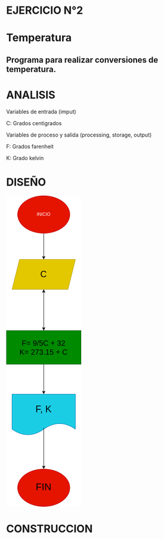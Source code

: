 # EJERCICIO N°2

# Temperatura

## Programa para realizar conversiones de temperatura.

# ANALISIS

Variables de entrada (imput)

C: Grados centigrados

Variables de proceso y salida (processing, storage, output)

F: Grados farenheit

K: Grado kelvin

# DISEÑO

![Diagrama de flujo](diagrama.png "Diagrama de flujo")

# CONSTRUCCION
